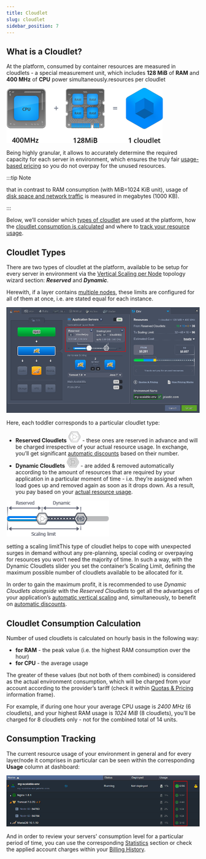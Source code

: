 ```yaml
---
title: Cloudlet
slug: cloudlet
sidebar_position: 7
---
```


## What is a Cloudlet?

At the platform, consumed by container resources are measured in cloudlets - a special measurement unit, which includes **128 MiB** of **RAM** and **400 MHz** of **CPU** power simultaneously.resources per cloudlet

<div style={{
    display:'flex',
    justifyContent: 'center',
    margin: '0 0 1rem 0'
}}>

![Locale Dropdown](./img/Cloudlet/4.71.png)

</div>

Being highly granular, it allows to accurately determine the required capacity for each server in environment, which ensures the truly fair [usage-based pricing](/docs/Account&Pricing/Pricing%20Model%20Overview) so you do not overpay for the unused resources.

:::tip Note

that in contrast to RAM consumption (with MiB=1024 KiB unit), usage of [disk space and network traffic](/docs/Account&Pricing/Resource%20Charging/Charged%20Resources) is measured in megabytes (1000 KB).

:::

Below, we’ll consider which [types of cloudlet](/docs/PlatformOverview/Cloudlet#cloudlet-types) are used at the platform, how the [cloudlet consumption is calculated](/docs/PlatformOverview/Cloudlet#cloudlet-consumption-calculation) and where to [track your resource usage](/docs/PlatformOverview/Cloudlet#consumption-tracking).

## Cloudlet Types

There are two types of cloudlet at the platform, available to be setup for every server in environment via the [Vertical Scaling per Node](/docs/ApplicationSetting/Scaling%20And%20Clustering/Automatic%20Vertical%20Scaling) topology wizard section: **_Reserved_** and **_Dynamic_**.

Herewith, if a layer contains [multiple nodes](/docs/ApplicationSetting/Scaling%20And%20Clustering/Horizontal%20Scaling), these limits are configured for all of them at once, i.e. are stated equal for each instance.

![Locale Dropdown](./img/Cloudlet/4.72.png)

Here, each toddler corresponds to a particular cloudlet type:

- **Reserved Cloudlets** ![Locale Dropdown](./img/Cloudlet/4.73.png) - these ones are reserved in advance and will be charged irrespective of your actual resource usage. In exchange, you’ll get significant [automatic discounts](/docs/Account&Pricing/Automatic%20Discounts) based on their number.
- **Dynamic Cloudlets** ![Locale Dropdown](./img/Cloudlet/4.74.png) - are added & removed automatically according to the amount of resources that are required by your application in a particular moment of time - i.e. they’re assigned when load goes up and removed again as soon as it drops down. As a result, you pay based on your [actual resource usage](/docs/Account&Pricing/Pricing%20Model%20Overview).

<div style={{
    display:'flex',
    justifyContent: 'center',
    margin: '0 0 1rem 0'
}}>

![Locale Dropdown](./img/Cloudlet/4.75.png)

</div>

setting a scaling limitThis type of cloudlet helps to cope with unexpected surges in demand without any pre-planning, special coding or overpaying for resources you won’t need the majority of time. In such a way, with the Dynamic Cloudlets slider you set the container’s Scaling Limit, defining the maximum possible number of cloudlets available to be allocated for it.

In order to gain the maximum profit, it is recommended to use _Dynamic Cloudlets alongside_ with the _Reserved Cloudlets_ to get all the advantages of your application’s [automatic vertical scaling](/docs/ApplicationSetting/Scaling%20And%20Clustering/Automatic%20Vertical%20Scaling) and, simultaneously, to benefit on [automatic discounts](/docs/Account&Pricing/Automatic%20Discounts).

## Cloudlet Consumption Calculation

Number of used cloudlets is calculated on hourly basis in the following way:

- **for RAM** - the peak value (i.e. the highest RAM consumption over the hour)
- **for CPU** - the average usage

The greater of these values (but not both of them combined) is considered as the actual environment consumption, which will be charged from your account according to the provider’s tariff (check it within [Quotas & Pricing](/docs/Account&Pricing/Resource%20Charging/Pricing%20FAQ) information frame).

For example, if during one hour your average CPU usage is _2400 MHz_ (6 cloudlets), and your highest RAM usage is _1024 MiB_ (8 cloudlets), you’ll be charged for 8 cloudlets only - not for the combined total of 14 units.

## Consumption Tracking

The current resource usage of your environment in general and for every layer/node it comprises in particular can be seen within the corresponding **Usage** column at dashboard:

![Locale Dropdown](./img/Cloudlet/4.76.png)

And in order to review your servers' consumption level for a particular period of time, you can use the corresponding [Statistics](/docs/ApplicationSetting/Built-in%20Monitoring/Statistics) section or check the applied account charges within your [Billing History](/docs/Account&Pricing/Resource%20Charging/Monitoring%20Consumed%20Resources).

